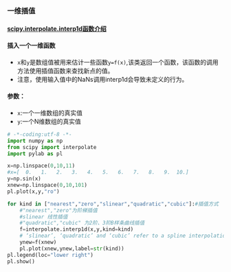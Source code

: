 ### 一维插值

#### [scipy.interpolate.interp1d函数介绍](https://docs.scipy.org/doc/scipy-0.19.1/reference/generated/scipy.interpolate.interp1d.html)

#### 插入一个一维函数
* ```x```和```y```是数组值被用来估计一些函数```y=f(x)```,该类返回一个函数，该函数的调用方法使用插值函数来查找新点的值。
* 注意，使用输入值中的NaNs调用interp1d会导致未定义的行为。

#### 参数：
* ```x```:一个一维数组的真实值
* ```y```:一个N维数组的真实值

```py
# -*-coding:utf-8 -*-
import numpy as np
from scipy import interpolate
import pylab as pl

x=np.linspace(0,10,11)
#x=[  0.   1.   2.   3.   4.   5.   6.   7.   8.   9.  10.]
y=np.sin(x)
xnew=np.linspace(0,10,101)
pl.plot(x,y,"ro")

for kind in ["nearest","zero","slinear","quadratic","cubic"]:#插值方式
    #"nearest","zero"为阶梯插值
    #slinear 线性插值
    #"quadratic","cubic" 为2阶、3阶B样条曲线插值
    f=interpolate.interp1d(x,y,kind=kind)
    # ‘slinear’, ‘quadratic’ and ‘cubic’ refer to a spline interpolation of first, second or third order)
    ynew=f(xnew)
    pl.plot(xnew,ynew,label=str(kind))
pl.legend(loc="lower right")
pl.show()

```



